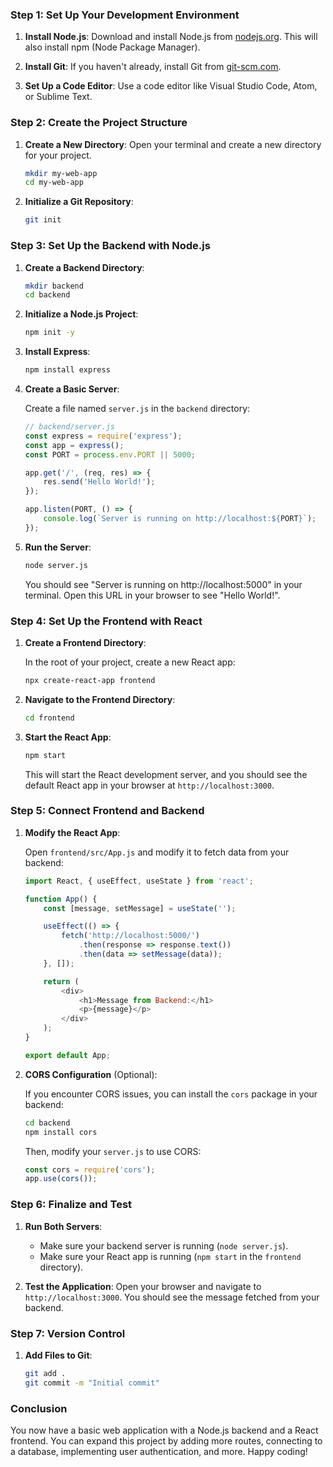 ### Step 1: Set Up Your Development Environment

1. **Install Node.js**: Download and install Node.js from [nodejs.org](https://nodejs.org/). This will also install npm (Node Package Manager).

2. **Install Git**: If you haven't already, install Git from [git-scm.com](https://git-scm.com/).

3. **Set Up a Code Editor**: Use a code editor like Visual Studio Code, Atom, or Sublime Text.

### Step 2: Create the Project Structure

1. **Create a New Directory**: Open your terminal and create a new directory for your project.

   ```bash
   mkdir my-web-app
   cd my-web-app
   ```

2. **Initialize a Git Repository**:

   ```bash
   git init
   ```

### Step 3: Set Up the Backend with Node.js

1. **Create a Backend Directory**:

   ```bash
   mkdir backend
   cd backend
   ```

2. **Initialize a Node.js Project**:

   ```bash
   npm init -y
   ```

3. **Install Express**:

   ```bash
   npm install express
   ```

4. **Create a Basic Server**:

   Create a file named `server.js` in the `backend` directory:

   ```javascript
   // backend/server.js
   const express = require('express');
   const app = express();
   const PORT = process.env.PORT || 5000;

   app.get('/', (req, res) => {
       res.send('Hello World!');
   });

   app.listen(PORT, () => {
       console.log(`Server is running on http://localhost:${PORT}`);
   });
   ```

5. **Run the Server**:

   ```bash
   node server.js
   ```

   You should see "Server is running on http://localhost:5000" in your terminal. Open this URL in your browser to see "Hello World!".

### Step 4: Set Up the Frontend with React

1. **Create a Frontend Directory**:

   In the root of your project, create a new React app:

   ```bash
   npx create-react-app frontend
   ```

2. **Navigate to the Frontend Directory**:

   ```bash
   cd frontend
   ```

3. **Start the React App**:

   ```bash
   npm start
   ```

   This will start the React development server, and you should see the default React app in your browser at `http://localhost:3000`.

### Step 5: Connect Frontend and Backend

1. **Modify the React App**:

   Open `frontend/src/App.js` and modify it to fetch data from your backend:

   ```javascript
   import React, { useEffect, useState } from 'react';

   function App() {
       const [message, setMessage] = useState('');

       useEffect(() => {
           fetch('http://localhost:5000/')
               .then(response => response.text())
               .then(data => setMessage(data));
       }, []);

       return (
           <div>
               <h1>Message from Backend:</h1>
               <p>{message}</p>
           </div>
       );
   }

   export default App;
   ```

2. **CORS Configuration** (Optional):

   If you encounter CORS issues, you can install the `cors` package in your backend:

   ```bash
   cd backend
   npm install cors
   ```

   Then, modify your `server.js` to use CORS:

   ```javascript
   const cors = require('cors');
   app.use(cors());
   ```

### Step 6: Finalize and Test

1. **Run Both Servers**:

   - Make sure your backend server is running (`node server.js`).
   - Make sure your React app is running (`npm start` in the `frontend` directory).

2. **Test the Application**: Open your browser and navigate to `http://localhost:3000`. You should see the message fetched from your backend.

### Step 7: Version Control

1. **Add Files to Git**:

   ```bash
   git add .
   git commit -m "Initial commit"
   ```

### Conclusion

You now have a basic web application with a Node.js backend and a React frontend. You can expand this project by adding more routes, connecting to a database, implementing user authentication, and more. Happy coding!